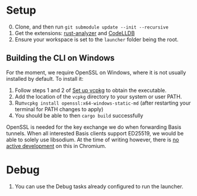 # Setup

0. Clone, and then run `git submodule update --init --recursive`
1. Get the extensions: [rust-analyzer](https://marketplace.visualstudio.com/items?itemName=rust-lang.rust-analyzer) and [CodeLLDB](https://marketplace.visualstudio.com/items?itemName=vadimcn.vscode-lldb)
2. Ensure your workspace is set to the `launcher` folder being the root.

## Building the CLI on Windows

For the moment, we require OpenSSL on Windows, where it is not usually installed by default. To install it:

1. Follow steps 1 and 2 of [Set up vcpkg](https://learn.microsoft.com/en-us/vcpkg/get_started/get-started-msbuild?pivots=shell-powershell#1---set-up-vcpkg) to obtain the executable.
1. Add the location of the `vcpkg` directory to your system or user PATH.
1. Run`vcpkg install openssl:x64-windows-static-md` (after restarting your terminal for PATH changes to apply)
1. You should be able to then `cargo build` successfully

OpenSSL is needed for the key exchange we do when forwarding Basis tunnels. When all interested Basis clients support ED25519, we would be able to solely use libsodium. At the time of writing however, there is [no active development](https://chromestatus.com/feature/4913922408710144) on this in Chromium.

# Debug

1. You can use the Debug tasks already configured to run the launcher.
